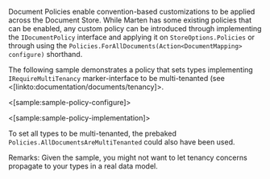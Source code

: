 <!--Title:Document Policies-->

Document Policies enable convention-based customizations to be applied across the Document Store. While Marten has some existing policies that can be enabled, any custom policy can be introduced  through implementing the `IDocumentPolicy` interface and applying it on `StoreOptions.Policies` or through using the `Policies.ForAllDocuments(Action<DocumentMapping> configure)` shorthand.

The following sample demonstrates a policy that sets types implementing `IRequireMultiTenancy` marker-interface to be multi-tenanted (see <[linkto:documentation/documents/tenancy]>. 

<[sample:sample-policy-configure]>

<[sample:sample-policy-implementation]>

To set all types to be multi-tenanted, the prebaked `Policies.AllDocumentsAreMultiTenanted` could also have been used.


Remarks: Given the sample, you might not want to let tenancy concerns propagate to your types in a real data model.